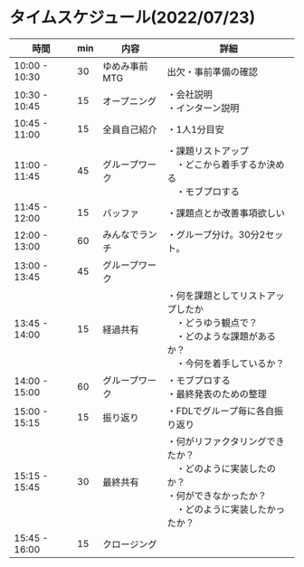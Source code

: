 # タイムスケジュール(2022/07/23)

| 時間            | min | 内容       | 詳細                                                                    |
|---------------|-----|----------|-----------------------------------------------------------------------|
| 10:00 - 10:30 | 30  | ゆめみ事前MTG | 出欠・事前準備の確認                                                            |                                                         |
| 10:30 - 10:45 | 15  | オープニング   | ・会社説明<br>・インターン説明                                                     |
| 10:45 - 11:00 | 15  | 全員自己紹介   | ・1人1分目安                                                               |
| 11:00 - 11:45 | 45  | グループワーク  | ・課題リストアップ<br>　・どこから着手するか決める<br>　・モブプロする                               |
| 11:45 - 12:00 | 15  | バッファ     | ・課題点とか改善事項欲しい                                                         |
| 12:00 - 13:00 | 60  | みんなでランチ  | ・グループ分け。30分2セット。                                                      |
| 13:00 - 13:45 | 45  | グループワーク  |                                                                       |
| 13:45 - 14:00 | 15  | 経過共有     | ・何を課題としてリストアップしたか<br>　・どうゆう観点で？<br>　・どのような課題があるか？<br>　・今何を着手しているか？    |
| 14:00 - 15:00 | 60  | グループワーク  | ・モブプロする<br>・最終発表のための整理                                                |
| 15:00 - 15:15 | 15  | 振り返り     | ・FDLでグループ毎に各自振り返り                                                     |
| 15:15 - 15:45 | 30  | 最終共有     | ・何がリファクタリングできたか？<br>　・どのように実装したのか？<br>・何ができなかったか？<br>　・どのように実装したかったか？ |
| 15:45 - 16:00 | 15  | クロージング   |                                                                       |


